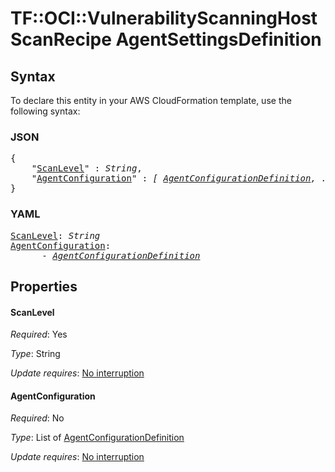 # TF::OCI::VulnerabilityScanningHostScanRecipe AgentSettingsDefinition

## Syntax

To declare this entity in your AWS CloudFormation template, use the following syntax:

### JSON

<pre>
{
    "<a href="#scanlevel" title="ScanLevel">ScanLevel</a>" : <i>String</i>,
    "<a href="#agentconfiguration" title="AgentConfiguration">AgentConfiguration</a>" : <i>[ <a href="agentconfigurationdefinition.md">AgentConfigurationDefinition</a>, ... ]</i>
}
</pre>

### YAML

<pre>
<a href="#scanlevel" title="ScanLevel">ScanLevel</a>: <i>String</i>
<a href="#agentconfiguration" title="AgentConfiguration">AgentConfiguration</a>: <i>
      - <a href="agentconfigurationdefinition.md">AgentConfigurationDefinition</a></i>
</pre>

## Properties

#### ScanLevel

_Required_: Yes

_Type_: String

_Update requires_: [No interruption](https://docs.aws.amazon.com/AWSCloudFormation/latest/UserGuide/using-cfn-updating-stacks-update-behaviors.html#update-no-interrupt)

#### AgentConfiguration

_Required_: No

_Type_: List of <a href="agentconfigurationdefinition.md">AgentConfigurationDefinition</a>

_Update requires_: [No interruption](https://docs.aws.amazon.com/AWSCloudFormation/latest/UserGuide/using-cfn-updating-stacks-update-behaviors.html#update-no-interrupt)

